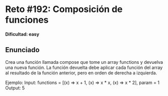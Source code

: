 # Reto #192: Composición de funciones

#### Dificultad: easy

## Enunciado

Crea una función llamada compose que tome un array functions y devuelva una nueva función. La función devuelta debe aplicar cada función del array al resultado de la función anterior, pero en orden de derecha a izquierda.

Ejemplo:
Input: functions = [(x) => x + 1, (x) => x * x, (x) => x * 2], param = 1
Output: 5
